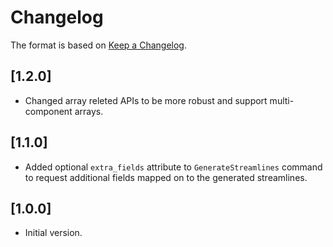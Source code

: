 # Changelog

The format is based on [Keep a Changelog](https://keepachangelog.com/en/1.0.0/).

## [1.2.0]

- Changed array releted APIs to be more robust and support multi-component arrays.

## [1.1.0]

- Added optional `extra_fields` attribute to `GenerateStreamlines` command to request additional fields mapped
  on to the generated streamlines.

## [1.0.0]

- Initial version.
